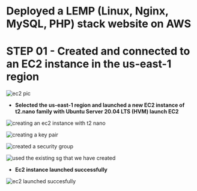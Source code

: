 
# Deployed a LEMP (Linux, Nginx, MySQL, PHP) stack website on AWS

# STEP 01 - Created and connected to an EC2 instance in the us-east-1 region

![ec2 pic](https://github.com/titusnangitech/LEMP-web-stack-implementation-project/assets/128609800/f43b1685-2d20-4b4d-b811-598b7960532c)

- **Selected the us-east-1 region and launched a new EC2 instance of t2.nano family with Ubuntu Server 20.04 LTS (HVM) launch EC2**

![creating an ec2 instance with t2 nano](https://github.com/titusnangitech/LEMP-web-stack-implementation-project/assets/128609800/67ef9089-e6f1-47c8-aa34-a8b757c75876)


![creating a key pair](https://github.com/titusnangitech/LEMP-web-stack-implementation-project/assets/128609800/2a786407-a7dc-4453-9aad-1b71c6e82796)

![created a security group](https://github.com/titusnangitech/LEMP-web-stack-implementation-project/assets/128609800/f75c3051-822c-45b6-9c1e-c27bc34dcddc)

![used the existing sg that we have created](https://github.com/titusnangitech/LEMP-web-stack-implementation-project/assets/128609800/09b6ee80-17ce-4606-8996-ff6b6a5efbfd)

- **Ec2 instance launched successfully**

![ec2 launched succesfully](https://github.com/titusnangitech/LEMP-web-stack-implementation-project/assets/128609800/50e3eced-4a1e-4de3-aa48-5b3b091e3be2)

